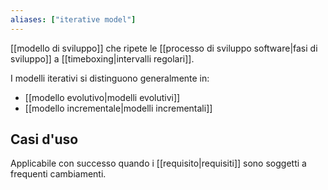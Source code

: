 ```yaml
---
aliases: ["iterative model"]
---
```


[[modello di sviluppo]] che ripete le [[processo di sviluppo software|fasi di sviluppo]] a [[timeboxing|intervalli regolari]].

I modelli iterativi si distinguono generalmente in:
- [[modello evolutivo|modelli evolutivi]]
- [[modello incrementale|modelli incrementali]]

## Casi d'uso

Applicabile con successo quando i [[requisito|requisiti]] sono soggetti a frequenti cambiamenti.

